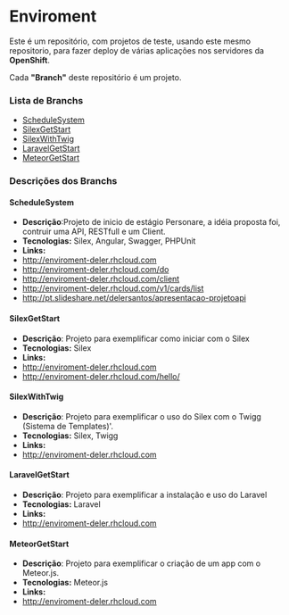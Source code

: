 # **Enviroment** 
Este é um repositório, com projetos de teste, usando este mesmo repositorio,
para fazer deploy de várias aplicações nos servidores da **OpenShift**.

Cada **"Branch"** deste repositório é um projeto.

### Lista de Branchs 
  - <a href="#ScheduleSystem">ScheduleSystem</a>
  - <a href="#SilexGetStart">SilexGetStart</a>
  - <a href="#SilexWithTwig">SilexWithTwig</a>
  - <a href="#LaravelGetStart">LaravelGetStart</a>
  - <a href="#MeteorGetStart">MeteorGetStart</a>

### Descrições dos Branchs
#### <a name="ScheduleSystem">ScheduleSystem</a>
  - **Descrição**:Projeto de inicio de estágio Personare, a idéia proposta foi, contruir uma API, RESTfull e um Client.
  - **Tecnologias:** Silex, Angular, Swagger, PHPUnit
  - **Links:**
   - http://enviroment-deler.rhcloud.com
   - http://enviroment-deler.rhcloud.com/do
   - http://enviroment-deler.rhcloud.com/client
   - http://enviroment-deler.rhcloud.com/v1/cards/list
   - http://pt.slideshare.net/delersantos/apresentacao-projetoapi
                                                                 
#### <a name="SilexGetStart">SilexGetStart</a>
  - **Descrição**: Projeto para exemplificar como iniciar com o Silex
  - **Tecnologias:** Silex
  - **Links:**
   - http://enviroment-deler.rhcloud.com
   - http://enviroment-deler.rhcloud.com/hello/<nome>

#### <a name="SilexWithTwig">SilexWithTwig</a>
  - **Descrição**: Projeto para exemplificar o uso do Silex com o Twigg (Sistema de Templates)'.
  - **Tecnologias:** Silex, Twigg
  - **Links:**
   - http://enviroment-deler.rhcloud.com

#### <a name="LaravelGetStart">LaravelGetStart</a>
  - **Descrição**: Projeto para exemplificar a instalação e uso do Laravel
  - **Tecnologias:** Laravel
  - **Links:**
   - http://enviroment-deler.rhcloud.com

#### <a name="MeteorGetStart">MeteorGetStart</a>
  - **Descrição**: Projeto para exemplificar o criação de um app com o Meteor.js.
  - **Tecnologias:** Meteor.js
  - **Links:**
   - http://enviroment-deler.rhcloud.com
